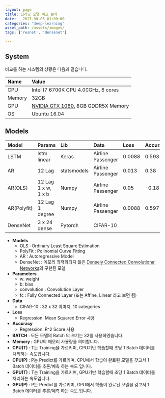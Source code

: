 ```yaml
---
layout: page
title: 딥러닝 모델 비교 분석
date:   2017-08-05 01:00:00
categories: "deep-learning"
asset_path: /assets/images/
tags: ['resnet', 'densenet']

---
```


## System

비교를 하는 시스템의 상황은 다음과 같습니다.

| Name | Value |
|:-----|:------|
| CPU  | Intel I7 6700K CPU 4.00GHz, 8 cores |
| Memory | 32GB |
| GPU  | [NVIDIA GTX 1080](https://www.geforce.co.uk/hardware/desktop-gpus/geforce-gtx-1080/specifications), 8GB GDDR5X Memory |
| OS   | Ubuntu 16.04 |


## Models

| Model | Params | Lib | Data | Loss | Accuracy | Memory | CPU(T) | CPU(P) | GPU(T) | GPU(P) |
|:------|:-------|:----|:-----|:-----|:---------|:-------|:-------|:-------|:-------|:-------|
| LSTM  | lstm <br>linear            | Keras       | Airline Passenger | 0.0088 | 0.593| | | | 0.01 | 0.008 |
| AR    | 12 Lag                     | statsmodels | Airline Passenger | 0.013  | 0.38 | | | | |
| AR(OLS)  | 12 Lag <br>1 x w, 1 x b | Numpy       | Airline Passenger | 0.05   | -0.18| | | | |
| AR(Polyfit) | 12 Lag <br>1 degree  | Numpy       | Airline Passenger | 0.0088 | 0.597| | | | |
| DenseNet | 3 x 24 dense            | Pytorch     | CIFAR-10          |        | |  6619MB | 120 | 25.23 | 0.337 | 0.111 |


* **Models**
  - OLS : Ordinary Least Square Estimation
  - PolyFit : Polinomial Curve Fitting
  - AR : Autoregressive Model
  - DenseNet : 메모리 최적화되지 않은 [Densely Connected Convolutional Networks](https://arxiv.org/pdf/1608.06993.pdf)의 구현된 모델
* **Parameters**
  - w: weight
  - b: bias
  - convolution : Convolution Layer
  - fc : Fully Connected Layer (또는 Affine, Linear 라고 보면 됨)
* **Data**
  - CIFAR-10 : 32 x 32 이미지, 10 categories
* **Loss**
  - Regression: Mean Squared Error 사용
* **Accuracy**
  - Regression: R^2 Score 사용
* **BATCH** : 모든 모델의 Batch 의 크기는 32를 사용하였습니다.
* **Memory** : GPU의 메모리 사용량을 의미합니다.
* **CPU(T)** : T는 Training을 가르키며, CPU기반 학습할때 초당 1 Batch 데이터를 처리하는 속도입니다.
* **CPU(P)** : P는 Predict를 가르키며, CPU에서 학습이 완료된 모델을 갖고서 1 Batch 데이터를 추론/예측 하는 속도 입니다.
* **GPU(T)** : T는 Training을 가르키며, GPU기반 학습할때 초당 1 Batch 데이터를 처리하는 속도입니다.
* **GPU(P)** : P는 Predict를 가르키며, GPU에서 학습이 완료된 모델을 갖고서 1 Batch 데이터를 추론/예측 하는 속도 입니다.